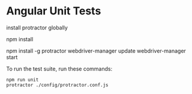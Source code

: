 Angular Unit Tests
==================

install protractor globally

npm install

npm install -g protractor
webdriver-manager update
webdriver-manager start

To run the test suite, run these commands:

    npm run unit
    protractor ./config/protractor.conf.js
